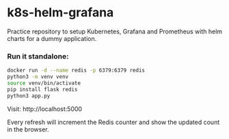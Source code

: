 # k8s-helm-grafana

Practice repository to setup Kubernetes, Grafana and Prometheus with helm charts for a dummy application.

### Run it standalone:

```bash
docker run -d --name redis -p 6379:6379 redis
python3 -m venv venv
source venv/bin/activate
pip install flask redis
python3 app.py
```

Visit: http://localhost:5000

Every refresh will increment the Redis counter and show the updated count in the browser.
